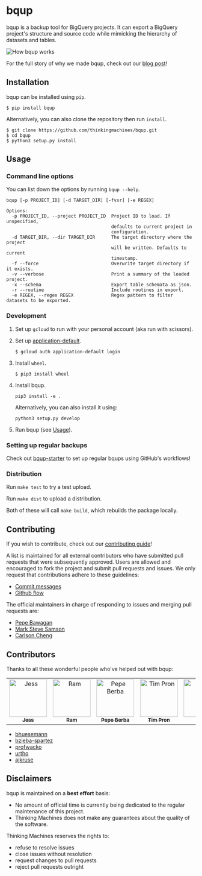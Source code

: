 # bqup

bqup is a backup tool for BigQuery projects. It can export a BigQuery
project's structure and source code while mimicking the hierarchy of
datasets and tables.

![How bqup
works](https://thinkingmachin.es/stories/coding-safely-in-the-cloud/solution.png
"How bqup works")

For the full story of why we made bqup, check out our [blog
post](https://stories.thinkingmachin.es/coding-safely-in-the-cloud/)!

## Installation

bqup can be installed using `pip`.

```
$ pip install bqup
```

Alternatively, you can also clone the repository then run `install`.

```
$ git clone https://github.com/thinkingmachines/bqup.git
$ cd bqup
$ python3 setup.py install
```

## Usage

### Command line options

You can list down the options by running `bqup --help`.

```text
bqup [-p PROJECT_ID] [-d TARGET_DIR] [-fvxr] [-e REGEX]

Options:
  -p PROJECT_ID, --project PROJECT_ID  Project ID to load. If unspecified,
                                       defaults to current project in
                                       configuration.
  -d TARGET_DIR, --dir TARGET_DIR      The target directory where the project
                                       will be written. Defaults to current
                                       timestamp.
  -f --force                           Overwrite target directory if it exists.
  -v --verbose                         Print a summary of the loaded project.
  -x --schema                          Export table schemata as json.
  -r --routine                         Include routines in export.
  -e REGEX, --regex REGEX              Regex pattern to filter datasets to be exported.
```

### Development

1. Set up `gcloud` to run with your personal account (aka run with scissors).
2. Set up
   [application-default](https://cloud.google.com/sdk/gcloud/reference/auth/application-default/login).

   ```
   $ gcloud auth application-default login
   ```

3. Install `wheel`.

   ```
   $ pip3 install wheel
   ```

4. Install bqup.

   ```
   pip3 install -e .
   ```

   Alternatively, you can also install it using:

   ```
   python3 setup.py develop
   ```

5. Run bqup (see [Usage](#usage)).

### Setting up regular backups

Check out [bqup-starter](https://github.com/thinkingmachines/bqup-starter) to set up regular bqups using GitHub's workflows!

### Distribution

Run `make test` to try a test upload.

Run `make dist` to upload a distribution.

Both of these will call `make build`, which rebuilds the package locally.

## Contributing

If you wish to contribute, check out our [contributing
guide](https://github.com/thinkingmachines/bqup/blob/master/CONTRIBUTING.md)!

A list is maintained for all external contributors who have submitted pull
requests that were subsequently approved. Users are allowed and encouraged to
fork the project and submit pull requests and issues. We only request that
contributions adhere to these guidelines:

- [Commit messages](https://chris.beams.io/posts/git-commit/)
- [Github flow](https://guides.github.com/introduction/flow/)

The official maintainers in charge of responding to issues and merging pull
requests are:

- [Pepe Bawagan](https://github.com/syk0saje)
- [Mark Steve Samson](https://github.com/marksteve)
- [Carlson Cheng](https://github.com/crcheng)

## Contributors

Thanks to all these wonderful people who've helped out with bqup:

<table><tr><td align="center"><a href="https://github.com/jgtiu"><img src="https://avatars1.githubusercontent.com/u/33926951?s=400&v=4" width="100px;" alt="Jess"/><br /><sub><b>Jess</b></sub></a></td><td align="center"><a href="https://github.com/magtanggol03"><img src="https://avatars1.githubusercontent.com/u/25030847?s=400&v=4" width="100px;" alt="Ram"/><br /><sub><b>Ram</b></sub></a></td><td align="center"><a href="https://github.com/pberba"><img src="https://avatars0.githubusercontent.com/u/6505743?s=400&v=4" width="100px;" alt="Pepe Berba"/><br /><sub><b>Pepe Berba</b></sub></a></td><td align="center"><a href="https://github.com/tim-tmds"><img src="https://avatars2.githubusercontent.com/u/50472403?s=400&v=4" width="100px;" alt="Tim Pron"/><br /><sub><b>Tim Pron</b></sub></a></td><td align="center"><a href="https://github.com/enzoampil"><img src="https://avatars2.githubusercontent.com/u/39557688?s=400&v=4" width="100px;" alt="Enzo"/><br /><sub><b>Enzo</b></sub></a><br /></td><td align="center"><a href="https://github.com/ardieorden"><img src="https://avatars1.githubusercontent.com/u/17169362?s=400&v=4" width="100px;" alt="Ardie"/><br /><sub><b>Ardie</b></sub></a><br /></td></tr></table>

- [bhuesemann](https://github.com/bhuesemann)
- [bzieba-spartez](https://github.com/bzieba-spartez)
- [profwacko](https://github.com/profwacko)
- [urtho](https://github.com/urtho)
- [ajkruse](https://github.com/ajkruse)

## Disclaimers

bqup is maintained on a **best effort** basis:

- No amount of official time is currently being dedicated to the regular
  maintenance of this project.
- Thinking Machines does not make any guarantees about the quality of the
  software.

Thinking Machines reserves the rights to:

- refuse to resolve issues
- close issues without resolution
- request changes to pull requests
- reject pull requests outright
